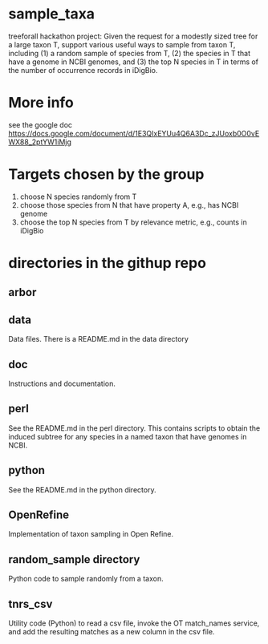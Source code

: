 sample_taxa
===========

treeforall hackathon project: Given the request for a modestly sized tree for a large taxon T, support various useful ways to sample from taxon T, including (1) a random sample of species from T, (2) the species in T that have a genome in NCBI genomes, and (3) the top N species in T in terms of the number of occurrence records in iDigBio.  

# More info

see the google doc https://docs.google.com/document/d/1E3QIxEYUu4Q6A3Dc_zJUoxb0O0vEWX88_2ptYW1iMjg

# Targets chosen by the group

1. choose N species randomly from T
2. choose those species from N that have property A, e.g., has NCBI genome
3. choose the top N species from T by relevance metric, e.g., counts in iDigBio

# directories in the githup repo
## arbor

## data

Data files.  There is a README.md in the data directory

## doc

Instructions and documentation. 

## perl  

See the README.md in the perl directory.  This contains scripts to obtain the induced subtree for any species in a named taxon that have genomes in NCBI. 

## python  

See the README.md in the python directory.  

## OpenRefine

Implementation of taxon sampling in Open Refine. 

## random_sample directory

Python code to sample randomly from a taxon.   

## tnrs_csv

Utility code (Python) to read a csv file, invoke the OT match_names service, and add the resulting matches as a new column in the csv file.